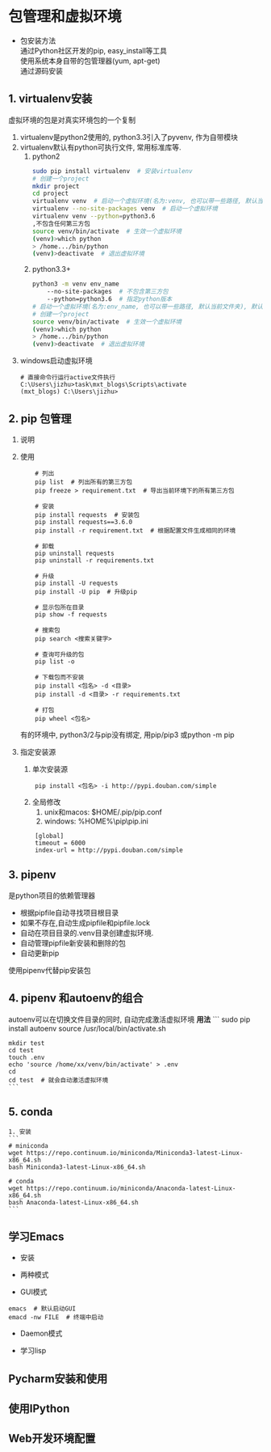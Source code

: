
# 包管理和虚拟环境

- 包安装方法    
通过Python社区开发的pip, easy_install等工具   
使用系统本身自带的包管理器(yum, apt-get)      
通过源码安装     


## 1. virtualenv安装  
虚拟环境的包是对真实环境包的一个复制  
1. virtualenv是python2使用的, python3.3引入了pyvenv, 作为自带模块
2. virtualenv默认有python可执行文件, 常用标准库等.
    1. python2
        ```bash
        sudo pip install virtualenv  # 安装virtualenv
        # 创建一个project
        mkdir project
        cd project
        virtualenv venv  # 启动一个虚拟环境(名为:venv, 也可以带一些路径, 默认当前文件夹), 默认复制系统所有的第三方包
        virtualenv --no-site-packages venv  # 启动一个虚拟环境
        virtualenv venv --python=python3.6
        ,不包含任何第三方包
        source venv/bin/activate  # 生效一个虚拟环境
        (venv)>which python
        > /home.../bin/python
        (venv)>deactivate  # 退出虚拟环境
        ```
    2. python3.3+
        ```bash
        python3 -m venv env_name
            --no-site-packages  # 不包含第三方包
            --python=python3.6  # 指定python版本
        # 启动一个虚拟环境(名为:env_name, 也可以带一些路径, 默认当前文件夹), 默认复制系统所有的第三方包
        # 创建一个project
        source venv/bin/activate  # 生效一个虚拟环境
        (venv)>which python
        > /home.../bin/python
        (venv)>deactivate  # 退出虚拟环境
        ```
3. windows启动虚拟环境
    ```
    # 直接命令行运行active文件执行
    C:\Users\jizhu>task\mxt_blogs\Scripts\activate
    (mxt_blogs) C:\Users\jizhu>
    ```

## 2. pip 包管理

1. 说明

2. 使用

    ```
        # 列出
        pip list  # 列出所有的第三方包
        pip freeze > requirement.txt  # 导出当前环境下的所有第三方包
        
        # 安装
        pip install requests  # 安装包
        pip install requests==3.6.0  
        pip install -r requirement.txt  # 根据配置文件生成相同的环境

        # 卸载
        pip uninstall requests 
        pip uninstall -r requirements.txt

        # 升级
        pip install -U requests  
        pip install -U pip  # 升级pip

        # 显示包所在目录
        pip show -f requests

        # 搜索包
        pip search <搜索关键字>

        # 查询可升级的包
        pip list -o

        # 下载包而不安装
        pip install <包名> -d <目录>
        pip install -d <目录> -r requirements.txt

        # 打包
        pip wheel <包名>

    ```
    有的环境中, python3/2与pip没有绑定, 用pip/pip3 或python -m pip

3. 指定安装源
    1. 单次安装源
    ```
        pip install <包名> -i http://pypi.douban.com/simple
    ```
    2. 全局修改
        1. unix和macos: $HOME/.pip/pip.conf
        2. windows: %HOME%\pip\pip.ini
    ```
        [global]
        timeout = 6000
        index-url = http://pypi.douban.com/simple
    ```

## 3. pipenv

是python项目的依赖管理器
- 根据pipfile自动寻找项目根目录
- 如果不存在,自动生成pipfile和pipfile.lock
- 自动在项目目录的.venv目录创建虚拟环境. 
- 自动管理pipfile新安装和删除的包
- 自动更新pip

使用pipenv代替pip安装包


## 4. pipenv 和autoenv的组合

autoenv可以在切换文件目录的同时, 自动完成激活虚拟环境
**用法**
    ```
    sudo pip install autoenv
    source /usr/local/bin/activate.sh

    mkdir test
    cd test
    touch .env
    echo 'source /home/xx/venv/bin/activate' > .env
    cd
    cd test  # 就会自动激活虚拟环境
    ```

## 5. conda

    1. 安装
    ```
    # miniconda
    wget https://repo.continuum.io/miniconda/Miniconda3-latest-Linux-x86_64.sh
    bash Miniconda3-latest-Linux-x86_64.sh

    # conda
    wget https://repo.continuum.io/miniconda/Anaconda-latest-Linux-x86_64.sh
    bash Anaconda-latest-Linux-x86_64.sh
    ```


## 学习Emacs

- 安装

- 两种模式
 - GUI模式
 ```
 emacs  # 默认启动GUI
 emacd -nw FILE  # 终端中启动
 ```
 - Daemon模式

- 学习lisp


## Pycharm安装和使用

## 使用IPython

## Web开发环境配置

